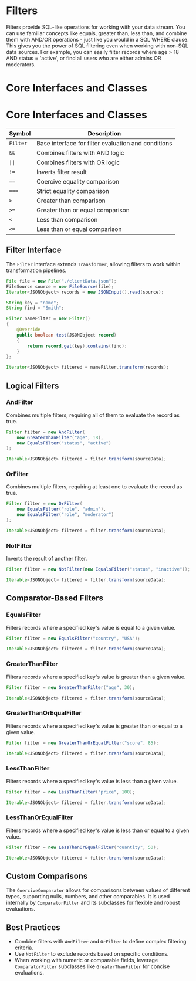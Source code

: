 # Filters

Filters provide SQL-like operations for working with your data stream. You can use familiar concepts like equals, greater than, less than, and combine them with AND/OR operations - just like you would in a SQL WHERE clause. This gives you the power of SQL filtering even when working with non-SQL data sources. For example, you can easily filter records where age > 18 AND status = 'active', or find all users who are either admins OR moderators.

# Core Interfaces and Classes

# Core Interfaces and Classes

| Symbol   | Description                                         |
| -------- | --------------------------------------------------- |
| `Filter` | Base interface for filter evaluation and conditions |
| `&&`     | Combines filters with AND logic                     |
| `\|\|`   | Combines filters with OR logic                      |
| `!=`     | Inverts filter result                               |
| `==`     | Coercive equality comparison                        |
| `===`    | Strict equality comparison                          |
| `>`      | Greater than comparison                             |
| `>=`     | Greater than or equal comparison                    |
| `<`      | Less than comparison                                |
| `<=`     | Less than or equal comparison                       |

## Filter Interface

The `Filter` interface extends `Transformer`, allowing filters to work within transformation pipelines.

```java
File file = new File("./clientData.json");
FileSource source = new FileSource(file);
Iterator<JSONObject> records = new JSONInput().read(source);

String key = "name";
String find = "Smith";

Filter nameFilter = new Filter()
{
    @Override
    public boolean test(JSONObject record)
    {
        return record.get(key).contains(find);
    }
};

Iterator<JSONObject> filtered = nameFilter.transform(records);
```

## Logical Filters

### AndFilter

Combines multiple filters, requiring all of them to evaluate the record as true.

```java
Filter filter = new AndFilter(
    new GreaterThanFilter("age", 18),
    new EqualsFilter("status", "active")
);

Iterable<JSONObject> filtered = filter.transform(sourceData);
```

### OrFilter

Combines multiple filters, requiring at least one to evaluate the record as true.

```java
Filter filter = new OrFilter(
    new EqualsFilter("role", "admin"),
    new EqualsFilter("role", "moderator")
);

Iterable<JSONObject> filtered = filter.transform(sourceData);
```

### NotFilter

Inverts the result of another filter.

```java
Filter filter = new NotFilter(new EqualsFilter("status", "inactive"));

Iterable<JSONObject> filtered = filter.transform(sourceData);
```

## Comparator-Based Filters

### EqualsFilter

Filters records where a specified key's value is equal to a given value.

```java
Filter filter = new EqualsFilter("country", "USA");

Iterable<JSONObject> filtered = filter.transform(sourceData);
```

### GreaterThanFilter

Filters records where a specified key's value is greater than a given value.

```java
Filter filter = new GreaterThanFilter("age", 30);

Iterable<JSONObject> filtered = filter.transform(sourceData);
```

### GreaterThanOrEqualFilter

Filters records where a specified key's value is greater than or equal to a given value.

```java
Filter filter = new GreaterThanOrEqualFilter("score", 85);

Iterable<JSONObject> filtered = filter.transform(sourceData);
```

### LessThanFilter

Filters records where a specified key's value is less than a given value.

```java
Filter filter = new LessThanFilter("price", 100);

Iterable<JSONObject> filtered = filter.transform(sourceData);
```

### LessThanOrEqualFilter

Filters records where a specified key's value is less than or equal to a given value.

```java
Filter filter = new LessThanOrEqualFilter("quantity", 50);

Iterable<JSONObject> filtered = filter.transform(sourceData);
```

## Custom Comparisons

The `CoerciveComparator` allows for comparisons between values of different types, supporting nulls, numbers, and other comparables. It is used internally by `ComparatorFilter` and its subclasses for flexible and robust evaluations.

## Best Practices

- Combine filters with `AndFilter` and `OrFilter` to define complex filtering criteria.
- Use `NotFilter` to exclude records based on specific conditions.
- When working with numeric or comparable fields, leverage `ComparatorFilter` subclasses like `GreaterThanFilter` for concise evaluations.
